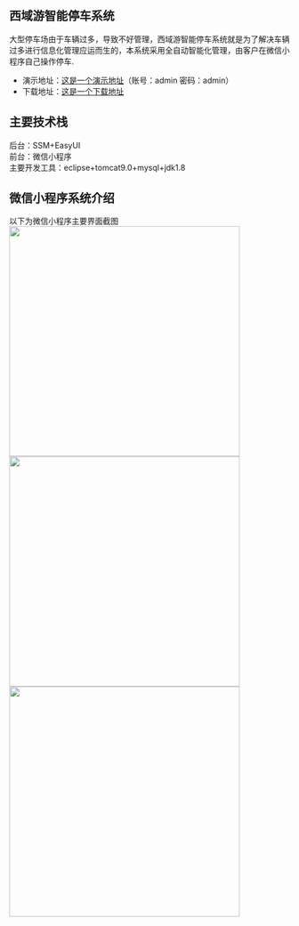 ## 西域游智能停车系统
大型停车场由于车辆过多，导致不好管理，西域游智能停车系统就是为了解决车辆过多进行信息化管理应运而生的，本系统采用全自动智能化管理，由客户在微信小程序自己操作停车.<br>
* 演示地址：[这是一个演示地址](http://49.234.7.23:8080/Parking_management/)（账号：admin 密码：admin）
* 下载地址：[这是一个下载地址](https://github.com/52HertzC/Parking_management.git)
## 主要技术栈
后台：SSM+EasyUI<br>
前台：微信小程序<br>
主要开发工具：eclipse+tomcat9.0+mysql+jdk1.8 
## 微信小程序系统介绍
以下为微信小程序主要界面截图<br>
<img src="https://github.com/52HertzC/Parking_management/blob/master/images/首页.jpg"  width="414"><br>
<img src="https://github.com/52HertzC/Parking_management/blob/master/images/个人中心.jpg"  width="414"><br>
<img src="https://github.com/52HertzC/Parking_management/blob/master/images/停车记录.jpg"  width="414">
